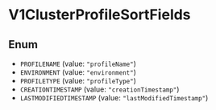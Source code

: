 # V1ClusterProfileSortFields

## Enum

* `PROFILENAME` (value: `"profileName"`)
* `ENVIRONMENT` (value: `"environment"`)
* `PROFILETYPE` (value: `"profileType"`)
* `CREATIONTIMESTAMP` (value: `"creationTimestamp"`)
* `LASTMODIFIEDTIMESTAMP` (value: `"lastModifiedTimestamp"`)

